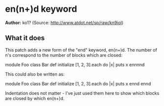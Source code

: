# en(n+)d keyword

**Author:** ko1? (Source: http://www.atdot.net/sp/raw/kn9iol)

## What it does

This patch adds a new form of the "end" keyword, en(n+)d. The number of n's
correspond to the number of blocks which are closed:

module Foo
  class Bar
    def initialize
      [1, 2, 3].each do |x|
        puts x
ennnnd

This could also be written as:

module Foo
  class Bar
    def initialize
      [1, 2, 3].each do |x|
        puts x
    ennd
ennd

Indentation does not matter - I've just used them here to show which blocks are
closed by which en(n+)d.